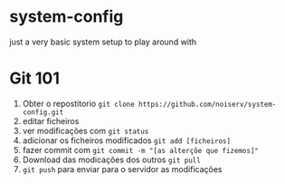 # system-config
just a very basic system setup to play around with


# Git 101
1. Obter o repostitorio
`git clone https://github.com/noiserv/system-config.git`
2. editar ficheiros
3. ver modificações com `git status`
4. adicionar os ficheiros modificados `git add [ficheiros]`
5. fazer commit com `git commit -m "[as alterçõe que fizemos]"`
6. Download das modicações dos outros `git pull`
7. `git push` para enviar para o servidor as modificações
